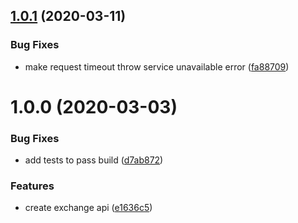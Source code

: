 ## [1.0.1](https://github.com/osrslogs/osrs-exchange/compare/v1.0.0...v1.0.1) (2020-03-11)


### Bug Fixes

* make request timeout throw service unavailable error ([fa88709](https://github.com/osrslogs/osrs-exchange/commit/fa88709a16c35da856038bafe60206add0028f49))

# 1.0.0 (2020-03-03)


### Bug Fixes

* add tests to pass build ([d7ab872](https://github.com/osrslogs/osrs-exchange/commit/d7ab8724a4ec7f5ec9fcfbbd070f336387e39be6))


### Features

* create exchange api ([e1636c5](https://github.com/osrslogs/osrs-exchange/commit/e1636c5f3f52d7ebfe1387118dc68a46a7ab4c94))
